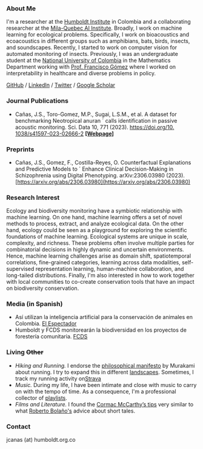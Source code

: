 ### About Me

I'm a researcher at the [Humboldt Institute](http://www.humboldt.org.co/es) in Colombia and a collaborating researcher at the [Mila-Quebec AI Institute](https://mila.quebec/). Broadly, I work on machine learning for ecological problems. Specifically, I work on bioacoustics and ecoacoustics in different groups such as amphibians, bats, birds, insects, and soundscapes. Recently, I started to work on computer vision for automated monitoring of insects. Previously, I was an undergraduate student at the [National University of Colombia](https://unal.edu.co/) in the Mathematics Department working with [Prof. Francisco Gómez](https://sites.google.com/site/fagomezj/) where I worked on interpretability in healthcare and diverse problems in policy. 

[GitHub](https://github.com/jscanass) / [LinkedIn](https://www.linkedin.com/in/jscanass/) / [Twitter](https://twitter.com/jscanass) / [Google Scholar](https://scholar.google.com/citations?user=rLFshuYAAAAJ&hl=en)


### Journal Publications

*   Cañas, J.S., Toro-Gomez, M.P., Sugai, L.S.M., et al. A dataset for benchmarking Neotropical anuran ´
calls identification in passive acoustic monitoring. Sci. Data 10, 771 (2023).  [https://doi.org/10.
1038/s41597-023-02666-2](https://doi.org/10.1038/s41597-023-02666-2) **[[Webpage]](https://soundclim.github.io/anuraweb/)**

### Preprints

*   Cañas, J.S., Gomez, F., Costilla-Reyes, O. Counterfactual Explanations and Predictive Models to ´
Enhance Clinical Decision-Making in Schizophrenia using Digital Phenotyping. arXiv:2306.03980
(2023). [https://arxiv.org/abs/2306.03980](https://arxiv.org/abs/2306.03980)


### Research Interest

Ecology and biodiversity monitoring have a symbiotic relationship with machine learning. On one hand, machine learning offers a set of novel methods to process, extract, and analyze ecological data. On the other hand, ecology could be seen as a playground for exploring the scientific foundations of machine learning. Ecological systems are unique in scale, complexity, and richness. These problems often involve multiple parties for combinatorial decisions in highly dynamic and uncertain environments. Hence, machine learning challenges arise as domain shift, spatiotemporal correlations, fine-grained categories, learning across data modalities, self-supervised representation learning, human-machine collaboration, and long-tailed distributions. Finally, I'm also interested in how to work together with local communities to co-create conservation tools that have an impact on biodiversity conservation.


### Media (in Spanish)

*   Así utilizan la inteligencia artificial para la conservación de animales en Colombia. [El Espectador](https://fcds.org.co/humboldt-y-fcds-monitorearan-la-biodiversidad/)
*   Humboldt y FCDS monitorearán la biodiversidad en los proyectos de forestería comunitaria. [FCDS](https://fcds.org.co/humboldt-y-fcds-monitorearan-la-biodiversidad/)

### Living ~~Other~~ 

*   *Hiking and Running.* I endorse the [philosophical manifesto](https://www.harukimurakami.com/book/what-i-talk-about-when-i-talk-about-running-a-memoir) by Murakami about running. I try to expand this in different [landscapes](./landscapes.md). Sometimes, I track my running activity on[Strava](https://www.strava.com/athletes/13042082)
*   *Music.* During my life, I have been intimate and close with music to carry on with the tempo of time. As a consequence, I'm a professional collector of [playlists](https://open.spotify.com/user/jscanass/playlists).
*  *Films and Literature.* I found the [Cormac McCarthy’s tips](https://www.nature.com/articles/d41586-019-02918-5) very similar to what [Roberto Bolaño's](https://lithub.com/roberto-bolanos-best-advice-for-writing-short-stories-is-pretty-wild/) advice about short tales.


### Contact

jcanas (at) humboldt.org.co

